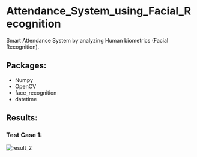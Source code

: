 # Attendance_System_using_Facial_Recognition
Smart Attendance System by analyzing Human biometrics (Facial Recognition).

## Packages:
  - Numpy
  - OpenCV
  - face_recognition
  - datetime 

## Results:
### Test Case 1:
![result_2](https://user-images.githubusercontent.com/71482820/129303791-1ec853e9-f260-44d9-9acb-64425314a3bc.jpg)

